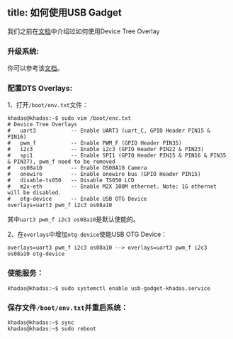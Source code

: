 title: 如何使用USB Gadget
---

我们之前在[文档](/zh-cn/vim3/HowToUseDeviceTreeOverlay.html)中介绍过如何使用Device Tree Overlay

### 升级系统:

你可以参考该[文档](/zh-cn/vim3/HowToUpgradeTheSystem.html)。

### 配置DTS Overlays:

1、打开`/boot/env.txt`文件：
```shell
khadas@khadas:~$ sudo vim /boot/enc.txt
# Device Tree Overlays
#   uart3           -- Enable UART3 (uart_C, GPIO Header PIN15 & PIN16)
#   pwm_f           -- Enable PWM_F (GPIO Header PIN35)
#   i2c3            -- Enable i2c3 (GPIO Header PIN22 & PIN23)
#   spi1            -- Enable SPI1 (GPIO Header PIN15 & PIN16 & PIN35 & PIN37), pwm_f need to be removed
#   os08a10         -- Enable OS08A10 Camera
#   onewire         -- Enable onewire bus (GPIO Header PIN15)
#   disable-ts050   -- Disable TS050 LCD
#   m2x-eth         -- Enable M2X 100M ethernet. Note: 1G ethernet will be disabled.
#   otg-device      -- Enable USB OTG Device
overlays=uart3 pwm_f i2c3 os08a10
```
其中`uart3 pwm_f i2c3 os08a10`是默认使能的。

2、在`overlays`中增加`otg-device`使能USB OTG Device：
```shell
overlays=uart3 pwm_f i2c3 os08a10 --> overlays=uart3 pwm_f i2c3 os08a10 otg-device
```

### 使能服务：
```shell
khadas@khadas:~$ sudo systemctl enable usb-gadget-khadas.service
```

### 保存文件`/boot/env.txt`并重启系统：
```shell
khadas@khadas:~$ sync
khadas@khadas:~$ sudo reboot
```


